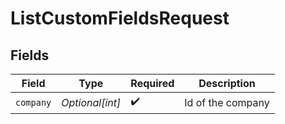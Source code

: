 # ListCustomFieldsRequest


## Fields

| Field              | Type               | Required           | Description        |
| ------------------ | ------------------ | ------------------ | ------------------ |
| `company`          | *Optional[int]*    | :heavy_check_mark: | Id of the company  |